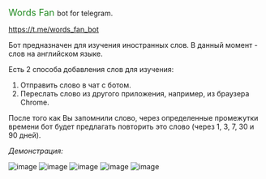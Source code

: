 <span style="font-size: large; color:forestgreen"> Words Fan </span> bot for telegram.

https://t.me/words_fan_bot

Бот предназначен для изучения иностранных слов. В данный момент - слов на английском языке.

Есть 2 способа добавления слов для изучения:
1. Отправить слово в чат с ботом.
2. Переслать слово из другого приложения, например, из браузера Chrome.

После того как Вы запомнили слово, через определенные промежутки времени бот будет предлагать повторить это слово (через 1, 3, 7, 30 и 90 дней).

*Демонстрация:*

![image](pic/demo%20(1).jpg)
![image](pic/demo%20(2).jpg)
![image](pic/demo%20(3).jpg)
![image](pic/demo%20(4).jpg)
![image](pic/demo%20(5).jpg)